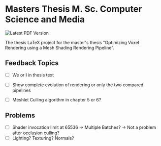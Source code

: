 # Masters Thesis M. Sc. Computer Science and Media

![Latest PDF Version](https://github.com/FreddyOm/MScThesis/actions/workflows/latex-to-pdf.yml/badge.svg)

The thesis LaTeX project for the master's thesis "Optimizing Voxel Rendering using a Mesh Shading Rendering Pipeline".


## Feedback Topics

- [ ] We or I in thesis text
- [ ] Show complete evolution of rendering or only the two compared pipelines
- [ ] Meshlet Culling algorithm in chapter 5 or 6? 


## Problems

- [ ] Shader invocation limit at 65536 -> Multiple Batches? -> Not a problem after occlusion culling?
- [ ] Lighting? Texturing? Normals? 